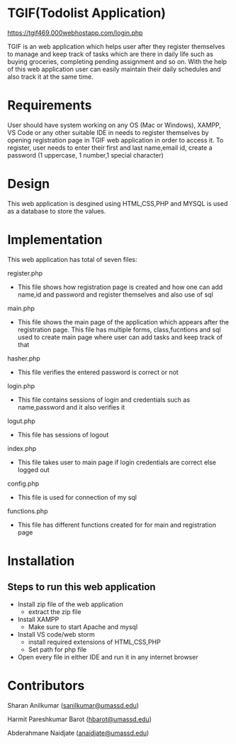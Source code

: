 # TGIF(Todolist Application)

https://tgif469.000webhostapp.com/login.php

TGIF is an web application which helps user after they register themselves to manage and keep track of tasks which are there in daily life such as buying groceries, completing pending assignment and so on. With the help of this web application user can easily maintain their daily schedules and also track it at the same time.

# Requirements

User should have system working on any OS (Mac or Windows), XAMPP, VS Code or any other suitable IDE in needs to register themselves by opening registration page in TGIF web application in order to access it. To register, user needs to enter their first and last name,email id, create a password (1 uppercase, 1 number,1 special character) 

# Design

This web application is desgined using HTML,CSS,PHP and MYSQL is used as a database to store the values.

# Implementation

This web application has total of seven files:

register.php 
- This file shows how registration page is created and how one can add name,id and password and register themselves and also use of sql

main.php
- This file shows the main page of the application which appears after the registration page. This file has multiple forms, class,fucntions and sql used to create main page where user can add tasks and keep track of that

hasher.php
- This file verifies the entered password is correct or not

login.php
- This file contains sessions of login and credentials such as name,password and it also verifies it 

logut.php
- This file has sessions of logout 

index.php
- This file takes user to main page if login credentials are correct else logged out

config.php
- This file is used for connection of my sql

functions.php
- This file has different functions created for for main and registration page

# Installation
Steps to run this web application
---
- Install zip file of the web application 
    - extract the zip file
- Install XAMPP
     - Make sure to start Apache and mysql
- Install VS code/web storm
    - install required extensions of HTML,CSS,PHP
    - Set path for php file
- Open every file in either IDE and run it in any internet browser

# Contributors
Sharan Anilkumar (sanilkumar@umassd.edu)

Harmit Pareshkumar Barot (hbarot@umassd.edu)

Abderahmane Naidjate (anaidjate@umassd.edu)
